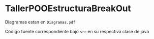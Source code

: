 # TallerPOOEstructuraBreakOut

Diagramas estan en `Diagramas.pdf`

Código fuente correspondiente bajo `src` en su respectiva clase de java
